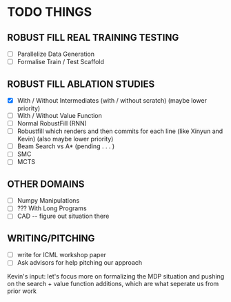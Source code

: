 # TODO THINGS

## ROBUST FILL REAL TRAINING TESTING
- [ ] Parallelize Data Generation
- [ ] Formalise Train / Test Scaffold

## ROBUST FILL ABLATION STUDIES 
- [x] With / Without Intermediates (with / without scratch) (maybe lower priority)
- [ ] With / Without Value Function 
- [ ] Normal RobustFill (RNN)
- [ ] Robustfill which renders and then commits for each line (like Xinyun and Kevin) (also maybe lower priority)
- [ ] Beam Search vs A* (pending . . . )
- [ ] SMC
- [ ] MCTS

## OTHER DOMAINS
- [ ] Numpy Manipulations
- [ ] ??? With Long Programs
- [ ] CAD -- figure out situation there

## WRITING/PITCHING
- [ ] write for ICML workshop paper
- [ ] Ask advisors for help pitching our approach

Kevin's input: let's focus more on formalizing the MDP situation and pushing on the search + value function additions, which are what seperate us from prior work